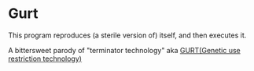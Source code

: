 Gurt
====

This program reproduces (a sterile version of) itself, and then executes it.

A bittersweet parody of "terminator technology" aka [GURT(Genetic use restriction technology)](http://en.wikipedia.org/wiki/Genetic_use_restriction_technology)


